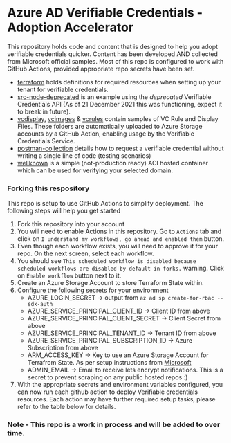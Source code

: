 # Azure AD Verifiable Credentials - Adoption Accelerator

This repository holds code and content that is designed to help you adopt verifiable credentials quicker. Content has been developed AND collected from Microsoft official samples.
Most of this repo is configured to work with GitHub Actions, provided appropriate repo secrets have been set. 

- [terraform](/terraform/) holds definitions for required resources when setting up your tenant for verifiable credentials. 
- [src-node-deprecated](/src-node-deprecated/) is an example using the *deprecated* Verifiable Credentials API (As of 21 December 2021 this was functioning, expect it to break in future).
- [vcdisplay](/vcdisplay/), [vcimages](/vcimages/) & [vcrules](/vcrules/) contain samples of VC Rule and Display Files. These folders are automatically uploaded to Azure Storage accounts by a GitHub Action, enabling usage by the Verifiable Credentials Service. 
- [postman-collection](/postman-collection/) details how to request a verifiable credential without writing a single line of code (testing scenarios)
- [wellknown](/wellknown/) is a simple (not-production ready) ACI hosted container which can be used for verifying your selected domain. 

### Forking this respository
This repo is setup to use GitHub Actions to simplify deployment. The following steps will help you get started

1. Fork this repository into your account
2. You will need to enable Actions in this repository. Go to `Actions` tab and click on `I understand my workflows, go ahead and enabled them` button.
3. Even though each workflow exists, you will need to approve it for your repo. On the next screen, select each workflow.
4. You should see `This scheduled workflow is disabled because scheduled workflows are disabled by default in forks.` warning. Click on `Enable workflow` button next to it.
5. Create an Azure Storage Account to store Terraform State within. 
6. Configure the following secrets for your environment
    - AZURE_LOGIN_SECRET -> output from `az ad sp create-for-rbac --sdk-auth`
    - AZURE_SERVICE_PRINCIPAL_CLIENT_ID -> Client ID from above
    - AZURE_SERVICE_PRINCIPAL_CLIENT_SECRET -> Client Secret from above
    - AZURE_SERVICE_PRINCIPAL_TENANT_ID -> Tenant ID from above
    - AZURE_SERVICE_PRINCIPAL_SUBSCRIPTION_ID -> Azure Subscription from above
    - ARM_ACCESS_KEY -> Key to use an Azure Storage Account for Terrafrom State. As per setup instructions from [Microsoft]()
    - ADMIN_EMAIL -> Email to receive lets encrypt notifications. This is a secret to prevent scraping on any public hosted repos :)
7. With the appropriate secrets and environment variables configured, you can now run each github action to deploy Verifiable credentials resources. Each action may have further required setup tasks, please refer to the table below for details. 

### Note - This repo is a work in process and will be added to over time. 
